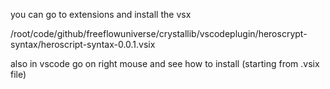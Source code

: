 

you can go to extensions and install the vsx

/root/code/github/freeflowuniverse/crystallib/vscodeplugin/heroscrypt-syntax/heroscript-syntax-0.0.1.vsix

also in vscode go on right mouse and see how to install (starting from .vsix file)

